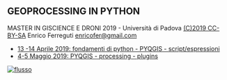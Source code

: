 ## GEOPROCESSING IN PYTHON

MASTER IN GISCIENCE E DRONI 2019 - Università di Padova [(C)2019 CC-BY-SA](https://creativecommons.org/licenses/by-sa/3.0/it/) Enrico Ferreguti enricofer@gmail.com

* [13 -14 Aprile 2019: fondamenti di python - PYQGIS - script/espressioni](https://enricofer.github.io/geoprocessing_giscience_2019/20190414/master_2019_1.htm)
* [4-5 Maggio 2019: PYQGIS - processing - plugins](https://enricofer.github.io/geoprocessing_giscience_2019/20190504/master_2019_2.htm)

[![flusso](https://i.creativecommons.org/l/by-sa/3.0/88x31.png)](https://creativecommons.org/licenses/by-sa/3.0/it/)
